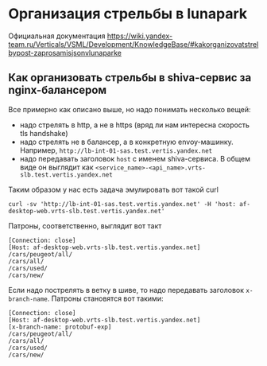 # Организация стрельбы в lunapark

Официальная документация https://wiki.yandex-team.ru/Verticals/VSML/Development/KnowledgeBase/#kakorganizovatstrelbypost-zaprosamisjsonvlunaparke

## Как организовать стрельбы в shiva-сервис за nginx-балансером

Все примерно как описано выше, но надо понимать несколько вещей:
* надо стрелять в http, а не в https (вряд ли нам интересна скорость tls handshake)
* надо стрелять не в балансер, а в конкретную envoy-машинку. Например, `http://lb-int-01-sas.test.vertis.yandex.net`
* надо передавать заголовок `host` с именем shiva-сервиса. В общем виде он выглядит как `<service_name>-<api_name>.vrts-slb.test.vertis.yandex.net`

Таким образом у нас есть задача эмулировать вот такой curl
```
curl -sv 'http://lb-int-01-sas.test.vertis.yandex.net' -H 'host: af-desktop-web.vrts-slb.test.vertis.yandex.net'
```

Патроны, соответственно, выглядит вот такт
```
[Connection: close]
[Host: af-desktop-web.vrts-slb.test.vertis.yandex.net]
/cars/peugeot/all/
/cars/all/
/cars/used/
/cars/new/
```

Если надо пострелять в ветку в шиве, то надо передавать заголовок `x-branch-name`. Патроны становятся вот такими:
```
[Connection: close]
[Host: af-desktop-web.vrts-slb.test.vertis.yandex.net]
[x-branch-name: protobuf-exp]
/cars/peugeot/all/
/cars/all/
/cars/used/
/cars/new/
```



